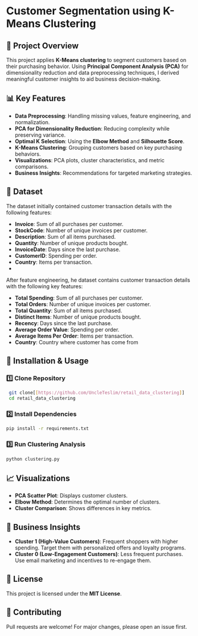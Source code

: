 # Customer Segmentation using K-Means Clustering

## 📌 Project Overview
This project applies **K-Means clustering** to segment customers based on their purchasing behavior. Using **Principal Component Analysis (PCA)** for dimensionality reduction and data preprocessing techniques, I derived meaningful customer insights to aid business decision-making.

## 📊 Key Features
- **Data Preprocessing**: Handling missing values, feature engineering, and normalization.
- **PCA for Dimensionality Reduction**: Reducing complexity while preserving variance.
- **Optimal K Selection**: Using the **Elbow Method** and **Silhouette Score**.
- **K-Means Clustering**: Grouping customers based on key purchasing behaviors.
- **Visualizations**: PCA plots, cluster characteristics, and metric comparisons.
- **Business Insights**: Recommendations for targeted marketing strategies.

## 📂 Dataset


The dataset initially contained customer transaction details with the following features:
- **Invoice**: Sum of all purchases per customer.
- **StockCode**: Number of unique invoices per customer.
- **Description**: Sum of all items purchased.
- **Quantity**: Number of unique products bought.
- **InvoiceDate**: Days since the last purchase.
- **CustomerID**: Spending per order.
- **Country**: Items per transaction.
- 
After feature engineering, he dataset contains customer transaction details with the following key features:
- **Total Spending**: Sum of all purchases per customer.
- **Total Orders**: Number of unique invoices per customer.
- **Total Quantity**: Sum of all items purchased.
- **Distinct Items**: Number of unique products bought.
- **Recency**: Days since the last purchase.
- **Average Order Value**: Spending per order.
- **Average Items Per Order**: Items per transaction.
- **Country**: Country where customer has come from

## 🚀 Installation & Usage
### 1️⃣ Clone Repository
```sh
 git clone[[https://github.com/UncleTeslim/retail_data_clustering]]
 cd retail_data_clustering
```

### 2️⃣ Install Dependencies
```sh
pip install -r requirements.txt
```

### 3️⃣ Run Clustering Analysis
```sh
python clustering.py
```

## 📈 Visualizations
- **PCA Scatter Plot**: Displays customer clusters.
- **Elbow Method**: Determines the optimal number of clusters.
- **Cluster Comparison**: Shows differences in key metrics.

## 📢 Business Insights
- **Cluster 1 (High-Value Customers)**: Frequent shoppers with higher spending. Target them with personalized offers and loyalty programs.
- **Cluster 0 (Low-Engagement Customers)**: Less frequent purchases. Use email marketing and incentives to re-engage them.

## 📜 License
This project is licensed under the **MIT License**.

## 🤝 Contributing
Pull requests are welcome! For major changes, please open an issue first.


